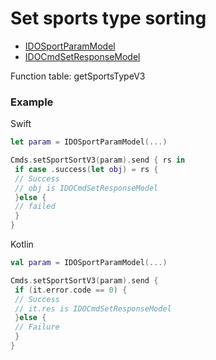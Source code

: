 # Set sports type sorting
* [IDOSportParamModel](../model/IDOSportParamModel.md)
* [IDOCmdSetResponseModel](../model/IDOCmdSetResponseModel.md)

Function table: getSportsTypeV3

### Example


Swift 
```swift
let param = IDOSportParamModel(...)

Cmds.setSportSortV3(param).send { rs in
 if case .success(let obj) = rs {
 // Success
 // obj is IDOCmdSetResponseModel 
 }else {
 // failed
 }
}
```

Kotlin
```kotlin
val param = IDOSportParamModel(...)

Cmds.setSportSortV3(param).send { 
 if (it.error.code == 0) {
 // Success
 // it.res is IDOCmdSetResponseModel
 }else {
 // Failure
 }
}
```
